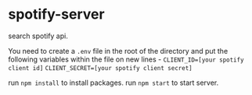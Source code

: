 # spotify-server
search spotify api.

You need to create a ```.env``` file in the root of the directory and put the following variables within the file on new lines - 
```CLIENT_ID=[your spotify client id]```
```CLIENT_SECRET=[your spotify client secret]```

run ```npm install``` to install packages.
run ```npm start``` to start server.

